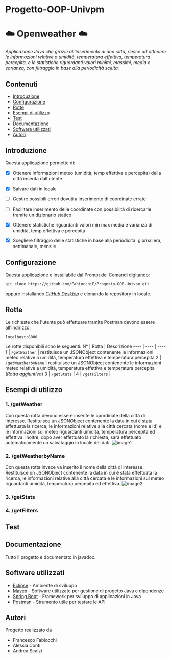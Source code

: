 # Progetto-OOP-Univpm
# :cloud: Openweather :cloud:

*Applicazione Java che grazie all'inserimento di una città, riesce ad ottenere le informazioni relative a umidità, temperatura effettiva, temperatura percepita, e le statistiche riguardanti valori minimi, massimi, media e varianza, con filtraggio in base alla periodicità scelta.*

## Contenuti
* [Introduzione](https://github.com/FabiocchiF/Progetto-OOP-Univpm#introduzione)
* [Configurazione](https://github.com/FabiocchiF/Progetto-OOP-Univpm#configurazione)
* [Rotte](https://github.com/FabiocchiF/Progetto-OOP-Univpm#rotte)
* [Esempi di utilizzo](https://github.com/FabiocchiF/Progetto-OOP-Univpm#esempi-di-utilizzo)
* [Test](https://github.com/FabiocchiF/Progetto-OOP-Univpm#test)
* [Documentazione](https://github.com/FabiocchiF/Progetto-OOP-Univpm#documentazione)
* [Software utilizzati](https://github.com/FabiocchiF/Progetto-OOP-Univpm#software-utilizzati)
* [Autori](https://github.com/FabiocchiF/Progetto-OOP-Univpm#autori)

## Introduzione
Questa applicazione permette di:
- [x] Ottenere informazioni meteo (umidità, temp effettiva e percepita) della città inserita dall'utente
- [x] Salvare dati in locale
- [ ] Gestire possibili errori dovuti a inserimento di coordinate errate
- [ ] Facilitare inserimento delle coordinate con possibilità di ricercarle tramite un dizionario statico
- [x] Ottenere statistiche riguardanti valori min max media e varianza di umidità, temp effettiva e percepita
- [x] Scegliere filtraggio delle statistiche in base alla periodicità: giornaliera, settimanale, mensile


## Configurazione
Questa applicazione è installabile dal Prompt dei Comandi digitando:
```
git clone https://github.com/FabiocchiF/Progetto-OOP-Univpm.git
```
oppure installando [*GitHub Desktop*](https://desktop.github.com/) e clonando la repository in locale.

## Rotte
Le richieste che l'utente può effettuare tramite Postman devono essere all'indirizzo:
```
localhost:8080
```
Le rotte disponibili sono le seguenti:
N° | Rotta | Descrizione
---- | ---- | ----
1 | ```/getWeather``` | restituisce un JSONObject contenente le informazioni meteo relative a umidità, temperatura effettiva e temperatura percepita 
2 | ```/getWeatherbyName``` | restituisce un JSONObject contenente le informazioni meteo relative a umidità, temperatura effettiva e temperatura percepita (*Rotta aggiuntiva*)
3 | ```/getStats``` |
4 | ```/getFilters``` |

## Esempi di utilizzo
### 1. /getWeather
Con questa rotta devono essere inserite le coordinate della città di interesse. Restituisce un JSONObject contenente la data in cui è stata effettuata la ricerca, le informazioni relative alla città cercata (nome e id) e le informazioni sul meteo riguardanti umidità, temperatura percepita ed effettiva.
Inoltre, dopo aver effettuato la richiesta, sarà effettuato automaticamente un salvataggio in locale dei dati.
![image1](https://user-images.githubusercontent.com/91316014/148759712-8b9614f9-448e-4b07-8b0d-89421629b823.png)

### 2. /getWeatherbyName
Con questa rotta invece va inserito il nome della città di interesse. Restituisce un JSONObject contenente la data in cui è stata effettuata la ricerca, le informazioni relative alla città cercata e le informazioni sul meteo riguardanti umidità, temperatura percepita ed effettiva.
![image2](https://user-images.githubusercontent.com/91316014/148760730-9c57437b-10fc-4d2e-9003-0bbd6a86eda5.png)

### 3. /getStats

### 4. /getFilters

## Test

## Documentazione
Tutto il progetto è documentato in javadoc.

## Software utilizzati
* [Eclipse](https://www.eclipse.org/downloads/) - Ambiente di sviluppo
* [Maven](https://maven.apache.org/) - Software utilizzato per gestione di progetto Java e dipendenze
* [Spring Boot](https://spring.io/projects/spring-boot) - Framework per sviluppo di applicazioni in Java
* [Postman](https://www.postman.com/) - Strumento utile per testare le API
## Autori
Progetto realizzato da
* Francesco Fabiocchi
* Alessia Conti
* Andrea Scalzi
